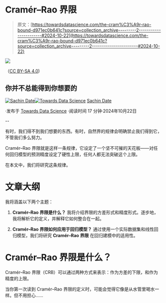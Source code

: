 # Cramér–Rao 界限

> 原文：[https://towardsdatascience.com/the-cram%C3%A9r-rao-bound-d971ec0b641c?source=collection_archive---------2-----------------------#2024-10-22](https://towardsdatascience.com/the-cram%C3%A9r-rao-bound-d971ec0b641c?source=collection_archive---------2-----------------------#2024-10-22)

![](../Images/817a8f4946ea9493af1b74d88e04652a.png)

（[CC BY-SA 4.0](https://commons.wikimedia.org/wiki/File:%D0%97%D0%B8%D0%BC%D1%81%D0%BA%D0%B0_%D1%83%D1%82%D1%80%D0%B8%D0%BD%D1%81%D0%BA%D0%B0_%D0%B8%D0%B7%D0%BC%D0%B0%D0%B3%D0%BB%D0%B8%D1%86%D0%B0_%D0%B2%D0%BE_%D0%B4%D0%BE%D0%BB%D0%B8%D0%BD%D0%B0%D1%82%D0%B0_%D0%BD%D0%B0_%D0%91%D0%BE%D0%B3%D0%BE%D0%BC%D0%B8%D0%BB%D0%B0.JPG))

## 你并不总能得到你想要的

[](https://timeseriesreasoning.medium.com/?source=post_page---byline--d971ec0b641c--------------------------------)[![Sachin Date](../Images/bd023298b414caf88f79b00ef032d065.png)](https://timeseriesreasoning.medium.com/?source=post_page---byline--d971ec0b641c--------------------------------)[](https://towardsdatascience.com/?source=post_page---byline--d971ec0b641c--------------------------------)[![Towards Data Science](../Images/a6ff2676ffcc0c7aad8aaf1d79379785.png)](https://towardsdatascience.com/?source=post_page---byline--d971ec0b641c--------------------------------) [Sachin Date](https://timeseriesreasoning.medium.com/?source=post_page---byline--d971ec0b641c--------------------------------)

·发布于 [Towards Data Science](https://towardsdatascience.com/?source=post_page---byline--d971ec0b641c--------------------------------) ·阅读时间 17 分钟·2024年10月22日

--

有时，我们得不到我们想要的东西。有时，自然界的规律会明确禁止我们得到它，不管我们多么努力。

Cramér–Rao 界限就是这样一条规律，它设定了一个坚不可摧的天花板——对任何回归模型的预测精度设定了硬性上限，任何人都无法突破这个上限。

在本文中，我们将研究这条规律。

# 文章大纲

我将涵盖以下两个主题：

1.  **Cramér–Rao 界限是什么？** 我将介绍界限的方差形式和精度形式。逐步地，我将解析它的定义，并解释它如何整合在一起。

1.  **Cramér–Rao 界限如何应用于回归模型？** 通过使用一个实际数据集和线性回归模型，我们将研究 **Cramér–Rao 界限** 在回归建模中的适用性。

# Cramér–Rao 界限是什么？

Cramér–Rao 界限（CRB）可以通过两种方式来表示：作为方差的下限，和作为精度的上限。

当你第一次读到 Cramér–Rao 界限的定义时，可能会觉得它像是从水管里喝水一样。但不用担心……
